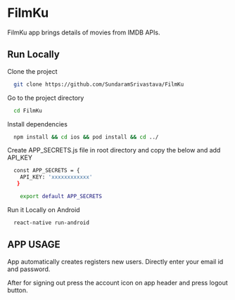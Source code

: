 
# FilmKu

FilmKu app brings details of movies from IMDB APIs.




## Run Locally

Clone the project

```bash
  git clone https://github.com/SundaramSrivastava/FilmKu
```

Go to the project directory

```bash
  cd FilmKu
```

Install dependencies

```bash
  npm install && cd ios && pod install && cd ../
```

Create APP_SECRETS.js file in root directory and copy the below and add API_KEY

```bash
  const APP_SECRETS = {
    API_KEY: 'xxxxxxxxxxxx'
   } 

    export default APP_SECRETS
```

Run it Locally on Android

```bash
  react-native run-android
```
## APP USAGE

App automatically creates registers new users. Directly enter your
email id and password.

After for signing out press the account icon on app header and press
logout button.

